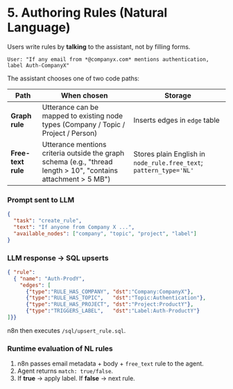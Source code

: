 # 5. Authoring Rules (Natural Language)

Users write rules by **talking** to the assistant, not by filling forms.

```text
User: "If any email from *@companyx.com* mentions authentication, label Auth-CompanyX"
```

The assistant chooses one of two code paths:

| Path               | When chosen                                                                                                     | Storage                                                            |
| ------------------ | --------------------------------------------------------------------------------------------------------------- | ------------------------------------------------------------------ |
| **Graph rule**     | Utterance can be mapped to existing node types (Company / Topic / Project / Person)                             | Inserts edges in `edge` table                                      |
| **Free-text rule** | Utterance mentions criteria outside the graph schema (e.g., "thread length > 10", "contains attachment > 5 MB") | Stores plain English in `node_rule.free_text`; `pattern_type='NL'` |

### Prompt sent to LLM

```json
{
  "task": "create_rule",
  "text": "If anyone from Company X ...",
  "available_nodes": ["company", "topic", "project", "label"]
}
```

### LLM response → SQL upserts

```json
{ "rule":
  { "name": "Auth-ProdY",
    "edges": [
      {"type":"RULE_HAS_COMPANY", "dst":"Company:CompanyX"},
      {"type":"RULE_HAS_TOPIC",   "dst":"Topic:Authentication"},
      {"type":"RULE_HAS_PROJECT", "dst":"Project:ProductY"},
      {"type":"TRIGGERS_LABEL",   "dst":"Label:Auth-ProductY"}
]}}
```

n8n then executes `/sql/upsert_rule.sql`.

### Runtime evaluation of NL rules

1. n8n passes email metadata + body + `free_text` rule to the agent.
2. Agent returns `match: true/false`.
3. If **true** → apply label.
   If **false** → next rule.